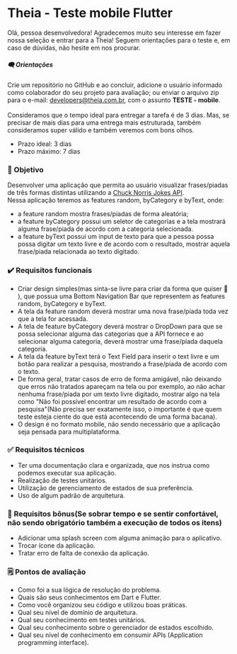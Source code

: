 # Theia - Teste mobile Flutter

Olá, pessoa desenvolvedora! Agradecemos muito seu interesse em fazer nossa seleção e entrar para a Theia! Seguem orientações para o teste e, em caso de dúvidas, não hesite em nos procurar.

##### 🗨️ Orientações

Crie um repositório no GitHub e ao concluir, adicione o usuário informado como colaborador do seu projeto para avaliação; ou enviar o arquivo zip para o e-mail: developers@theia.com.br, com o assunto **TESTE - mobile**.<br><br>
Consideramos que o tempo ideal para entregar a tarefa é de 3 dias. Mas, se precisar de mais dias para uma entrega mais estruturada, também consideramos super válido e também veremos com bons olhos.

- Prazo ideal: 3 dias
- Prazo máximo: 7 dias

### 🎯 Objetivo

Desenvolver uma aplicação que permita ao usuário visualizar frases/piadas de três formas distintas utilizando a  [Chuck Norris Jokes API](https://api.chucknorris.io/).<br>
Nessa aplicação teremos as features random, byCategory e byText, onde:
 - a feature random mostra frases/piadas de forma aleatória;
 - a feature byCategory possui um seletor de categorias e a tela mostrará alguma frase/piada de acordo com a categoria selecionada.
 - a feature byText possui um input de texto para que a pessoa possa possa digitar um texto livre e de acordo com o resultado, mostrar aquela frase/piada relacionada ao texto digitado.

### ✔️ Requisitos funcionais
 - Criar design simples(mas sinta-se livre para criar da forma que quiser 🙂 ), que possua uma Bottom Navigation Bar que representem as features random, byCategory e byText.
 - A tela da feature random deverá mostrar uma nova frase/piada toda vez que a tela for acessada.
 - A tela de feature byCategory deverá mostrar o DropDown para que se possa selecionar alguma das categorias que a API fornece e ao selecionar alguma categoria, deverá mostrar uma frase/piada daquela categoria.
 - A tela da feature byText terá o Text Field para inserir o text livre e um botão para realizar a pesquisa, mostrando a frase/piada de acordo com o texto.
 - De forma geral, tratar casos de erro de forma amigável, não deixando que erros não tratados apareçam na tela ou por exemplo, ao não achar nenhuma frase/piada por um texto livre digitado, mostrar algo na tela como "Não foi possível encontrar um resultado de acordo com a pesquisa"(Não precisa ser exatamente isso, o importante é que quem teste esteja ciente do que está acontecendo de uma forma bacana).
 - O design é no formato mobile, não sendo necessário que a aplicação seja pensada para multiplataforma.

### ✅ Requisitos técnicos

- Ter uma documentação clara e organizada, que nos instrua como podemos executar sua aplicação.
- Realização de testes unitários.
- Utilização de gerenciamento de estados de sua preferência.
- Uso de algum padrão de arquitetura.

### 🎁 Requisitos bônus(Se sobrar tempo e se sentir confortável, não sendo obrigatório também a execução de todos os itens)

- Adicionar uma splash screen com alguma animação para o aplicativo.
- Trocar ícone da aplicação.
- Tratar erro de falta de conexão da aplicação.

### 🗒️ Pontos de avaliação

- Como foi a sua lógica de resolução do problema.
- Quais são seus conhecimentos em Dart e Flutter.
- Como você organizou seu código e utilizou boas práticas.
- Qual seu nível de domínio de arquitetura.
- Qual seu conhecimento em testes unitários.
- Qual seu conhecimento sobre o gerenciador de estados escolhido.
- Qual seu nível de conhecimento em consumir APIs (Application programming interface).
